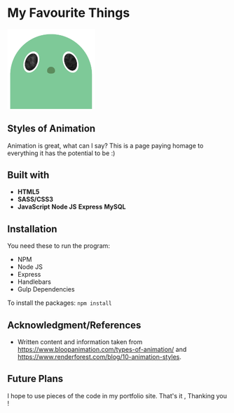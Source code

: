 # My Favourite Things

<img src="public/images/monster.gif" width="200">

## Styles of Animation


Animation is great, what can I say? This is a page paying homage to everything it has the potential to be :)


## Built with
* **HTML5**
* **SASS/CSS3**
* **JavaScript**
**Node JS**
**Express**
**MySQL**


## Installation

You need these to run the program:

* NPM
* Node JS
* Express
* Handlebars
* Gulp Dependencies

To install the packages: `npm install`

## Acknowledgment/References

* Written content and information taken from https://www.bloopanimation.com/types-of-animation/ and https://www.renderforest.com/blog/10-animation-styles.

## Future Plans

I hope to use pieces of the code in my portfolio site.
That's it , Thanking you !
